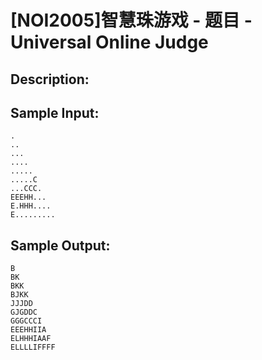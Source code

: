 # [NOI2005]智慧珠游戏 - 题目 - Universal Online Judge

## Description: 




## Sample Input: 
```
.
..
...
....
.....
.....C
...CCC.
EEEHH...
E.HHH....
E.........
```

## Sample Output: 
```
B
BK
BKK
BJKK
JJJDD
GJGDDC
GGGCCCI
EEEHHIIA
ELHHHIAAF
ELLLLIFFFF
```
